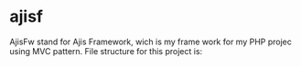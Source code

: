 ajisf
=====
AjisFw stand for Ajis Framework, wich is my frame work for my PHP projec using MVC pattern.
File structure for this project is:
